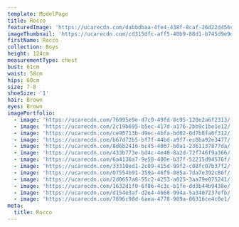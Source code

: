 ```yaml
---
template: ModelPage
title: Rocco
featuredImage: 'https://ucarecdn.com/dabbdbaa-4fe4-438f-8caf-26d22d456c74/'
imageThumbnail: 'https://ucarecdn.com/cd315dfc-aff5-40b9-88d1-b745d9e9d1b9/'
firstName: Rocco
collection: Boys
height: 124cm
measurementType: chest
bust: 61cm
waist: 58cm
hips: 60cm
size: 7-8
shoeSize: '1'
hair: Brown
eyes: Brown
imagePortfolio:
  - image: 'https://ucarecdn.com/76995e9e-d7c9-49fd-8c95-120e2a6f2313/'
  - image: 'https://ucarecdn.com/2c19b695-b5ec-417d-a176-2bb9c1be1e12/'
  - image: 'https://ucarecdn.com/ce98713b-d9ec-4bfa-bd02-0d7b8fa6f312/'
  - image: 'https://ucarecdn.com/b67d72b5-bf7f-44bd-a9f7-ec0ba92e3477/'
  - image: 'https://ucarecdn.com/8d6b2416-bc45-4867-b0a1-2361137877da/'
  - image: 'https://ucarecdn.com/433b773e-bd4c-4e48-8a2d-72f746f9a366/'
  - image: 'https://ucarecdn.com/6a4136a7-9e58-400e-b37f-52215d94576f/'
  - image: 'https://ucarecdn.com/33310ed1-2c09-415d-99f2-c08fc07b37f2/'
  - image: 'https://ucarecdn.com/07554b91-359a-46f9-885a-7da7e392c86f/'
  - image: 'https://ucarecdn.com/2d0657a8-55c2-4253-a025-3aa79e075241/'
  - image: 'https://ucarecdn.com/1632d1f0-6f86-4c3c-b1fe-dd3b44b9438e/'
  - image: 'https://ucarecdn.com/d154e3af-d2e4-4668-994a-5a3407237efb/'
  - image: 'https://ucarecdn.com/7896c98d-6aea-4778-909a-06316ce4c0e1/'
meta:
  title: Rocco
---
```


